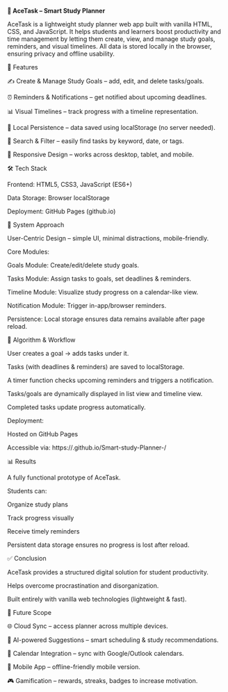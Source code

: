 **📘 AceTask – Smart Study Planner**

AceTask is a lightweight study planner web app built with vanilla HTML, CSS, and JavaScript. It helps students and learners boost productivity and time management by letting them create, view, and manage study goals, reminders, and visual timelines. All data is stored locally in the browser, ensuring privacy and offline usability.

🚀 Features

✍️ Create & Manage Study Goals – add, edit, and delete tasks/goals.

⏰ Reminders & Notifications – get notified about upcoming deadlines.

📊 Visual Timelines – track progress with a timeline representation.

💾 Local Persistence – data saved using localStorage (no server needed).

🔎 Search & Filter – easily find tasks by keyword, date, or tags.

📱 Responsive Design – works across desktop, tablet, and mobile.

🛠️ Tech Stack

Frontend: HTML5, CSS3, JavaScript (ES6+)

Data Storage: Browser localStorage

Deployment: GitHub Pages (github.io)

🧩 System Approach

User-Centric Design – simple UI, minimal distractions, mobile-friendly.

Core Modules:

Goals Module: Create/edit/delete study goals.

Tasks Module: Assign tasks to goals, set deadlines & reminders.

Timeline Module: Visualize study progress on a calendar-like view.

Notification Module: Trigger in-app/browser reminders.

Persistence: Local storage ensures data remains available after page reload.

🔄 Algorithm & Workflow

User creates a goal → adds tasks under it.

Tasks (with deadlines & reminders) are saved to localStorage.

A timer function checks upcoming reminders and triggers a notification.

Tasks/goals are dynamically displayed in list view and timeline view.

Completed tasks update progress automatically.

Deployment:

Hosted on GitHub Pages

Accessible via: https://<username>.github.io/Smart-study-Planner-/

📊 Results

A fully functional prototype of AceTask.

Students can:

Organize study plans

Track progress visually

Receive timely reminders

Persistent data storage ensures no progress is lost after reload.

✅ Conclusion

AceTask provides a structured digital solution for student productivity.

Helps overcome procrastination and disorganization.

Built entirely with vanilla web technologies (lightweight & fast).

🔮 Future Scope

🌐 Cloud Sync – access planner across multiple devices.

🤖 AI-powered Suggestions – smart scheduling & study recommendations.

📅 Calendar Integration – sync with Google/Outlook calendars.

📱 Mobile App – offline-friendly mobile version.

🎮 Gamification – rewards, streaks, badges to increase motivation.
